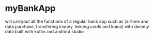 # myBankApp
will carryout all the functions of a regular bank app such as (airtime and data purchase, transfering money, linkiing cards and loans) with dummy data built with kotlin and andriod studio
